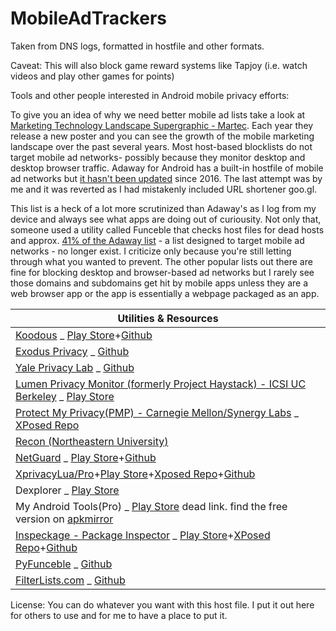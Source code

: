 # MobileAdTrackers
Taken from DNS logs, formatted in hostfile and other formats.

Caveat: This will also block game reward systems like Tapjoy (i.e. watch videos and play other games for points)

Tools and other people interested in Android mobile privacy efforts:

To give you an idea of why we need better mobile ad lists take a look at [Marketing Technology Landscape Supergraphic - Martec](https://chiefmartec.com/2018/04/marketing-technology-landscape-supergraphic-2018/).  Each year they release a new poster and you can see the growth of the mobile marketing landscape over the past several years.  Most host-based blocklists do not target mobile ad networks- possibly because they monitor desktop and desktop browser traffic.  Adaway for Android has a built-in hostfile of mobile ad networks but [it hasn't been updated](https://github.com/AdAway/adaway.github.io/commits/master/hosts.txt) since 2016.  The last attempt was by me and it was reverted as I had mistakenly included URL shortener goo.gl.

This list is a heck of a lot more scrutinized than Adaway's as I log from my device and always see what apps are doing out of curiousity.  Not only that, someone used a utility called Funceble that checks host files for dead hosts and approx. [41% of the Adaway list](https://github.com/AdAway/adaway.github.io/pull/8) - a list designed to target mobile ad networks - no longer exist.  I criticize only because you're still letting through what you wanted to prevent.  The other popular lists out there are fine for blocking desktop and browser-based ad networks but I rarely see those domains and subdomains get hit by mobile apps unless they are a web browser app or the app is essentially a webpage packaged as an app.


|Utilities & Resources|
|---|
|[Koodous](https://koodous.com/apks) _ [Play Store](https://play.google.com/store/apps/details?id=com.koodous.android)+[Github](https://github.com/Koodous)|
|[Exodus Privacy](https://exodus-privacy.eu.org/) _ [Github](https://github.com/Exodus-Privacy)|
|[Yale Privacy Lab](https://privacylab.yale.edu) _ [Github](https://github.com/YalePrivacyLab)|
|[Lumen Privacy Monitor (formerly Project Haystack) - ICSI UC Berkeley](https://www.haystack.mobi/) _ [Play Store](https://play.google.com/store/apps/details?id=edu.berkeley.icsi.haystack)|
|[Protect My Privacy(PMP) - Carnegie Mellon/Synergy Labs](http://www.android.protectmyprivacy.org) _ [XPosed Repo](http://repo.xposed.info/module/org.synergylabs.pmpandroid)|
|[Recon (Northeastern University)](https://recon.meddle.mobi)|
|[NetGuard](https://www.netguard.me/) _ [Play Store](https://play.google.com/store/apps/details?id=eu.faircode.netguard)+[Github](https://github.com/M66B/NetGuard)|
|[XprivacyLua/Pro](https://lua.xprivacy.eu/)+[Play Store](https://play.google.com/store/apps/details?id=eu.faircode.xlua.pro)+[Xposed Repo](http://repo.xposed.info/module/eu.faircode.xlua)+[Github](https://github.com/M66B/XPrivacyLua)|
|Dexplorer _ [Play Store](https://play.google.com/store/apps/details?id=com.dexplorer)|
|My Android Tools(Pro) _ [Play Store](https://play.google.com/store/apps/details?id=cn.wq.myandroidtoolspro) dead link. find the free version on [apkmirror](https://www.apkmirror.com/apk/wangqi/my-android-tools/)|
|[Inspeckage - Package Inspector](http://ac-pm.github.io/Inspeckage/) _ [Play Store](https://play.google.com/store/apps/details?id=mobi.acpm.inspeckage)+[XPosed Repo](http://repo.xposed.info/module/mobi.acpm.inspeckage)+[Github](https://github.com/ac-pm/Inspeckage)|
|[PyFunceble](https://funilrys.github.io/PyFunceble/) _ [Github](https://github.com/funilrys/PyFunceble)|
|[FilterLists.com](https://filterlists.com) _ [Github](https://github.com/collinbarrett/FilterLists)|

License: You can do whatever you want with this host file.  I put it out here for others to use and for me to have a place to put it.
